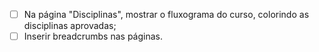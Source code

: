 - [ ] Na página "Disciplinas", mostrar o fluxograma do curso, colorindo as disciplinas aprovadas;
- [ ] Inserir breadcrumbs nas páginas.
